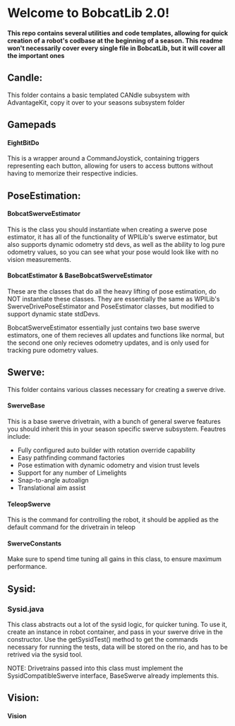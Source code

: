 # Welcome to BobcatLib 2.0!

#### This repo contains several utilities and code templates, allowing for quick creation of a robot's codbase at the beginning of a season. This readme won't necessarily cover every single file in BobcatLib, but it will cover all the important ones 


## Candle:

This folder contains a basic templated CANdle subsystem with AdvantageKit, copy it over to your seasons subsystem folder

## Gamepads

#### EightBitDo
This is a wrapper around a CommandJoystick, containing triggers representing each button, allowing for users to access buttons without having to memorize their respective indicies. 


## PoseEstimation:

#### BobcatSwerveEstimator
This is the class you should instantiate when creating a swerve pose estimator, it has all of the functionality of WPILib's swerve estimator, but also supports dynamic odometry std devs, as well as the ability to log pure odometry values, so you can see what your pose would look like with no vision measurements.

#### BobcatEstimator & BaseBobcatSwerveEstimator
These are the classes that do all the heavy lifting of pose estimation, do NOT instantiate these classes. They are essentially the same as WPILib's SwerveDrivePoseEstimator and PoseEstimator classes, but modified to support dynamic state stdDevs.

BobcatSwerveEstimator essentially just contains two base swerve estimators, one of them recieves all updates and functions like normal, but the second one only recieves odometry updates, and is only used for tracking pure odometry values.

## Swerve:

This folder contains various classes necessary for creating a swerve drive.

#### SwerveBase
This is a base swerve drivetrain, with a bunch of general swerve features you should inherit this in your season specific swerve subsystem. Feautres include:
* Fully configured auto builder with rotation override capability
* Easy pathfinding command factories
* Pose estimation with dynamic odometry and vision trust levels
* Support for any number of Limelights
* Snap-to-angle autoalign
* Translational aim assist

#### TeleopSwerve
This is the command for controlling the robot, it should be applied as the default command for the drivetrain in teleop

#### SwerveConstants
Make sure to spend time tuning all gains in this class, to ensure maximum performance.

## Sysid:

### Sysid.java
This class abstracts out a lot of the sysid logic, for quicker tuning. To use it, create an instance in robot container, and pass in your swerve drive in the constructor. Use the getSysidTest() method to get the commands necessary for running the tests, data will be stored on the rio, and has to be retrived via the sysid tool.

NOTE: Drivetrains passed into this class must implement the SysidCompatibleSwerve interface, BaseSwerve already implements this.

## Vision:

#### Vision


